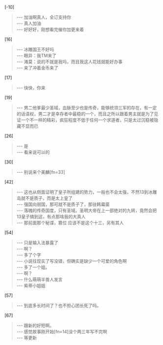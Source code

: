 
[-10] 
>--- 加油啊真人，全订支持你<br>
>--- 真人加油<br>
>--- 好好好，刚想看完催你加更来着<br>

[16] 
>--- 冰雕国王不好吗<br>
>--- 眼异：我TM来了<br>
>--- 滩莫：说的不就是我吗，而且我这人花钱就能好办事<br>
>--- 来了冲着金币来了<br>

[17] 
>--- 快快，你来<br>

[19] 
>--- 男二他爹最少圣域，血脉至少也是传奇，能够统领三军的存在，有一定的话语权，男二才是幸存者中最稳的一个，而且之所以跟着男主就是为了见证一个不一样的精彩，疯狂程度不低于任何一个求道者，只是太过沉稳被隐藏不显而已<br>

[26] 
>--- 是<br>
>--- 看来说可以的<br>

[30] 
>--- 别说来个美麟[fn=33]<br>

[42] 
>--- 这也从侧面证明了皇子所组建的势力，一般也不会太强，不然13到冰雕岛就不是质子，而是太上皇了<br>
>--- 强国向弱国，那可就不是质子了，那驻韩霉菌<br>
>--- 落魄的传奇国度，只有圣域。圣明大帝在上一部绝对的九转，竟然会把13皇子搞到这，有点那啥我的大真人<br>
>--- 那前面那个秘谍，篡位
应该不是这个十三，另有其人<br>

[54] 
>--- 只是输入法暴露了<br>
>--- 啊？<br>
>--- 多了个字<br>
>--- 小说往现实了写没错，但确实是缺少一个可爱的角色啊<br>
>--- 多了一个姐。<br>
>--- 啊？<br>
>--- 什么萌萌半兽人发言<br>
>--- 紫蒂小姐姐<br>

[57] 
>--- 到底多长时间了？也不担心团长死了吗。<br>

[67] 
>--- 跟新的好短啊。<br>
>--- 感觉故事刚开始[fn=14]没个两三年写不完啊<br>
>--- 等更新<br>
